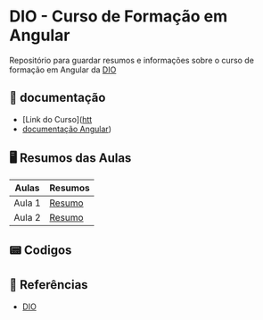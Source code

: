 # DIO - Curso de Formação em Angular
Repositório para guardar resumos e informações sobre o curso de formação em Angular da [DIO](https://www.dio.me)

## 📑 documentação
- [Link do Curso]([htt](https://www.dio.me/curso-angular)
- [documentação Angular](https://angular.io/docs))

## 🖥️ Resumos das Aulas

| Aulas | Resumos |
|-------|---------|
| Aula 1 | [Resumo]() |
| Aula 2 | [Resumo]() |


## 📟 Codigos


## 🔎 Referências
- [DIO](www.dio.mr)
